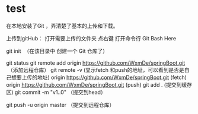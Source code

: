 # test

在本地安装了Git ，弄清楚了基本的上传和下载。

上传到gitHub：
打开需要上传的文件夹 点右键 打开命令行 Git Bash Here  

git init  （在该目录中 创建一个 Git 仓库了）

git status
git remote add origin https://github.com/WxmDe/springBoot.git  （添加远程仓库）
git remote -v (显示fetch 和push的地址，可以看到是否是自己想要上传的地址)
        origin  https://github.com/WxmDe/springBoot.git (fetch)
        origin  https://github.com/WxmDe/springBoot.git (push)
git add . (提交到缓存区)
git commit -m "v1..0" （提交到head）

git push -u origin master （提交到远程仓库）

